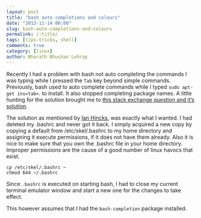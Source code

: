 ```yaml
---
layout: post
title: "bash auto completions and colours"
date: "2013-11-14 00:00"
slug: bash-auto-completions-and-colours
permalink: /:title/
tags: [tips-tricks, shell]
comments: true
category: [linux]
author: Bharath Bhushan Lohray
---
```


Recently I had a problem with bash not auto completing the commands I was typing while I pressed the `Tab` key beyond simple commands. Previously, bash used to auto complete commands while I typed `sudo apt-get ins<tab>`. to install. It also stopped completing package names. A little hunting for the solution brought me to [this stack exchange question and it’s solution](http://askubuntu.com/questions/86375/apt-get-autocomplete).

The solution as mentioned by [Ian Hincks](http://askubuntu.com/users/43704/ian-hincks), was exactly what I wanted. I had deleted my .bashrc and never got it back. I simply acquired a new copy by copying a default from /etc/skel/.bashrc to my home directory and assigning it execute permissions, if it does not have them already. Also it is nice to make sure that you own the .bashrc file in your home directory. Improper permissions are the cause of a good number of linux havocs that exist.

```
cp /etc/skel/.bashrc ~
chmod 644 ~/.bashrc
```

Since `.bashrc` is executed on starting bash, I had to close my current terminal emulator window and start a new one for the changes to take effect.

This however assumes that I had the `bash-completion` package installed.
